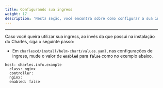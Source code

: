 ```yaml
---
title: Configurando sua ingress
weight: 17
description: 'Nesta seção, você encontra sobre como configurar a sua ingress.'
---
```


---

Caso você queira utilizar sua ingress, ao invés da que possui na instalação do Charles, siga o seguinte passo:

* Em `charlescd/install/helm-chart/values.yaml`, nas configurações de ingress, mude o valor de **`enabled`** para **`false`** como no exemplo abaixo.

```text
host: charles.info.example
  class: nginx
  controller:
  nginx:
  enabled: false
```
